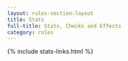 ```yaml
---
layout: rules-section-layout
title: Stats
full-title: Stats, Checks and Effects
category: rules
---
```


{% include stats-links.html %}